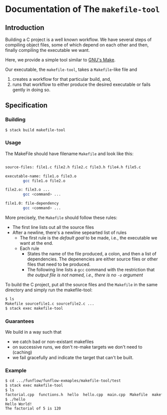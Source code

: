 # Documentation of The `makefile-tool`

## Introduction

Building a C project is a well known workflow. We have several steps of 
compiling object files, some of which depend on each other and then, finally 
compiling the executable we want.

Here, we provide a simple tool similar to 
[GNU's Make](https://www.gnu.org/software/make/).

Our executable, the `makefile-tool`, takes a `Makefile`-like file
and 

1. creates a workflow for that particular build, and,
2. runs that workflow to either produce the desired executable or 
   fails gently in doing so.


## Specification

### Building

```bash
$ stack build makefile-tool
```

### Usage

The MakeFile should have filename `Makefile` 
and look like this:

```bash

source-files: file1.c file2.h file2.c file3.h file4.h file5.c

executable-name: file1.o file3.o
        gcc file1.o file2.o

file2.o: file3.o ...
        gcc <command> ...

file1.0: file-dependency
        gcc <command> ...

```

More precisely, the `Makefile` should follow these rules:

 * The first line lists out all the source files
 * After a newline, there's a newline sepearted list of rules
   * The first rule is the *default goal* to be made, i.e., the 
     executable we want at the end.
   * Each rule
     - States the name of the file produced, a colon, and then a list
      of dependencies. The depenencies are either source files or 
      other files that need to be produced.
     - The following line lists a `gcc` command with the restriction that 
       *the output file is not named, i.e., there is no `-o` argument*

To build the C project, put all the source files 
and the `Makefile` in the  same directory and 
simply run the makefile-tool:

```bash
$ ls
Makefile sourcefile1.c sourcefile2.c ...
$ stack exec makefile-tool
```

### Guarantees

We build in a way such that

 * we catch bad or non-existant makefiles
 * on successive runs, we don't re-make 
   targets we don't need to (caching)
 * we fail gracefully and indicate the target 
   that can't be built.

### Example

```bash
$ cd .../funflow/funflow-exmaples/makefile-tool/test
$ stack exec makefile-tool
$ ls
factorial.cpp  functions.h  hello  hello.cpp  main.cpp  Makefile  makefiletest
$ ./hello
Hello World!
The factorial of 5 is 120
```

  
